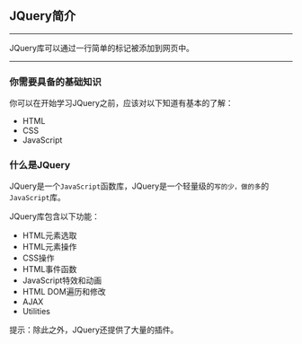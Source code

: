 ## JQuery简介

---
JQuery库可以通过一行简单的标记被添加到网页中。

---

### 你需要具备的基础知识

你可以在开始学习JQuery之前，应该对以下知道有基本的了解：

+ HTML
+ CSS
+ JavaScript


### 什么是JQuery

JQuery是一个`JavaScript`函数库，JQuery是一个轻量级的`写的少，做的多`的`JavaScript`库。

JQuery库包含以下功能：
+ HTML元素选取
+ HTML元素操作
+ CSS操作
+ HTML事件函数
+ JavaScript特效和动画
+ HTML DOM遍历和修改
+ AJAX
+ Utilities

提示：除此之外，JQuery还提供了大量的插件。



